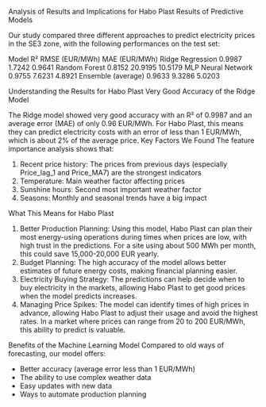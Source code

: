 Analysis of Results and Implications for Habo Plast
Results of Predictive Models

Our study compared three different approaches to predict electricity prices in the SE3 zone, with the following performances on the test set:

Model               R²      RMSE (EUR/MWh)  MAE (EUR/MWh)
Ridge Regression    0.9987  1.7242          0.9641
Random Forest       0.8152  20.9195         10.5179
MLP Neural Network  0.9755  7.6231          4.8921
Ensemble (average)  0.9633  9.3286          5.0203

Understanding the Results for Habo Plast
Very Good Accuracy of the Ridge Model

The Ridge model showed very good accuracy with an R² of 0.9987 and an average error (MAE) of only 0.96 EUR/MWh. For Habo Plast, this means they can predict electricity costs with an error of less than 1 EUR/MWh, which is about 2% of the average price.
Key Factors We Found
The feature importance analysis shows that:

1) Recent price history: The prices from previous days (especially Price_lag_1 and Price_MA7) are the strongest indicators
2) Temperature: Main weather factor affecting prices
3) Sunshine hours: Second most important weather factor
4) Seasons: Monthly and seasonal trends have a big impact

What This Means for Habo Plast

1) Better Production Planning: Using this model, Habo Plast can plan their most energy-using operations during times when prices are low, with high trust in the predictions. For a site using about 500 MWh per month, this could save 15,000-20,000 EUR yearly.
2) Budget Planning: The high accuracy of the model allows better estimates of future energy costs, making financial planning easier.
3) Electricity Buying Strategy: The predictions can help decide when to buy electricity in the markets, allowing Habo Plast to get good prices when the model predicts increases.
4) Managing Price Spikes: The model can identify times of high prices in advance, allowing Habo Plast to adjust their usage and avoid the highest rates. In a market where prices can range from 20 to 200 EUR/MWh, this ability to predict is valuable.

Benefits of the Machine Learning Model
Compared to old ways of forecasting, our model offers:

- Better accuracy (average error less than 1 EUR/MWh)
- The ability to use complex weather data
- Easy updates with new data
- Ways to automate production planning